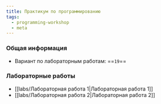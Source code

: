 ```yaml
---
title: Практикум по программированию
tags:
  - programming-workshop
  - meta
---
```

### Общая информация
- Вариант по лабораторным работам: ==`19`==
### Лабораторные работы  
- [[labs/Лабораторная работа 1|Лабораторная работа 1]]
- [[labs/Лабораторная работа 2|Лабораторная работа 2]]